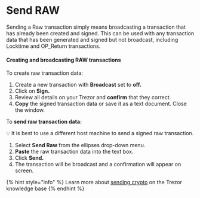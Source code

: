 # Send RAW

Sending a Raw transaction simply means broadcasting a transaction that has already been created and signed. This can be used with any transaction data that has been generated and signed but not broadcast, including Locktime and OP\_Return transactions.

#### Creating and broadcasting RAW transactions

To create raw transaction data:

1. Create a new transaction with **Broadcast** set to **off.**
2. Click on **Sign.**
3. Review all details on your Trezor and **confirm** that they correct.
4. **Copy** the signed transaction data or save it as a text document. Close the window.

To **send raw transaction data:**

💡 It is best to use a different host machine to send a signed raw transaction.

1. Select **Send Raw** from the ellipses drop-down menu.
2. **Paste** the raw transaction data into the text box.
3. Click **Send.**
4. The transaction will be broadcast and a confirmation will appear on screen.

{% hint style="info" %}
Learn more about [sending crypto](https://trezor.io/learn/a/send-crypto-in-trezor-suite-app) on the Trezor knowledge base
{% endhint %}
